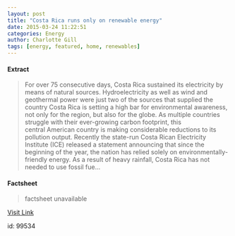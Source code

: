 ```yaml
---
layout: post
title: "Costa Rica runs only on renewable energy"
date: 2015-03-24 11:22:51
categories: Energy
author: Charlotte Gill
tags: [energy, featured, home, renewables]
---
```



#### Extract
>For over 75 consecutive days, Costa Rica sustained its electricity by means of natural sources. Hydroelectricity as well as wind and geothermal power were just two of the sources that supplied the country Costa Rica is setting a high bar for environmental awareness, not only for the region, but also for the globe. As multiple countries struggle with their ever-growing carbon footprint, this central American country is making considerable reductions to its pollution output. Recently the state-run Costa Rican Electricity Institute (ICE) released a statement announcing that since the beginning of the year, the nation has relied solely on environmentally-friendly energy. As a result of heavy rainfall, Costa Rica has not needed to use fossil fue...

#### Factsheet
>factsheet unavailable

[Visit Link](http://www.theneweconomy.com/home/costa-rica-runs-only-on-renewable-energy)

id:   99534


